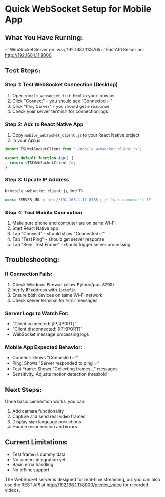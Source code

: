# Quick WebSocket Setup for Mobile App

## What You Have Running:
✅ WebSocket Server on: ws://192.168.1.11:8765
✅ FastAPI Server on: http://192.168.1.11:8000

## Test Steps:

### Step 1: Test WebSocket Connection (Desktop)
1. Open `simple_websocket_test.html` in your browser
2. Click "Connect" - you should see "Connected ✅"
3. Click "Ping Server" - you should get a response
4. Check your server terminal for connection logs

### Step 2: Add to React Native App
1. Copy `mobile_websocket_client.js` to your React Native project
2. In your App.js:
```javascript
import TSLWebSocketClient from './mobile_websocket_client.js';

export default function App() {
  return <TSLWebSocketClient />;
}
```

### Step 3: Update IP Address
In `mobile_websocket_client.js`, line 11:
```javascript
const SERVER_URL = 'ws://192.168.1.11:8765'; // Your computer's IP
```

### Step 4: Test Mobile Connection
1. Make sure phone and computer are on same Wi-Fi
2. Start React Native app
3. Tap "Connect" - should show "Connected ✅"
4. Tap "Test Ping" - should get server response
5. Tap "Send Test Frame" - should trigger server processing

## Troubleshooting:

### If Connection Fails:
1. Check Windows Firewall (allow Python/port 8765)
2. Verify IP address with `ipconfig`
3. Ensure both devices on same Wi-Fi network
4. Check server terminal for error messages

### Server Logs to Watch For:
- "Client connected: [IP]:[PORT]"
- "Client disconnected: [IP]:[PORT]"
- WebSocket message processing logs

### Mobile App Expected Behavior:
- Connect: Shows "Connected ✅"
- Ping: Shows "Server responded to ping ✅"  
- Test Frame: Shows "Collecting frames..." messages
- Sensitivity: Adjusts motion detection threshold

## Next Steps:
Once basic connection works, you can:
1. Add camera functionality 
2. Capture and send real video frames
3. Display sign language predictions
4. Handle reconnection and errors

## Current Limitations:
- Test frame is dummy data
- No camera integration yet
- Basic error handling
- No offline support

The WebSocket server is designed for real-time streaming, but you can also use the REST API at http://192.168.1.11:8000/predict_video for recorded videos.
